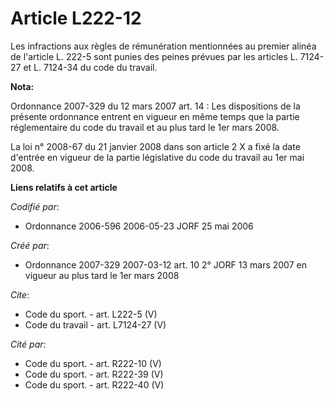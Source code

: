 # Article L222-12

Les infractions aux règles de rémunération mentionnées au premier alinéa de l'article L. 222-5 sont punies des peines prévues
par les articles L. 7124-27 et L. 7124-34 du code du travail.

**Nota:**

Ordonnance 2007-329 du 12 mars 2007 art. 14 : Les dispositions de la présente ordonnance entrent en vigueur en même temps que
la partie réglementaire du code du travail et au plus tard le 1er mars 2008.

La loi n° 2008-67 du 21 janvier 2008 dans son article 2 X a fixé la date d'entrée en vigueur de la partie législative du code
du travail au 1er mai 2008.

**Liens relatifs à cet article**

_Codifié par_:

  - Ordonnance 2006-596 2006-05-23 JORF 25 mai 2006

_Créé par_:

  - Ordonnance 2007-329 2007-03-12 art. 10 2° JORF 13 mars 2007 en vigueur au plus tard le 1er mars 2008

_Cite_:

  - Code du sport. - art. L222-5 (V)
  - Code du travail - art. L7124-27 (V)

_Cité par_:

  - Code du sport. - art. R222-10 (V)
  - Code du sport. - art. R222-39 (V)
  - Code du sport. - art. R222-40 (V)
